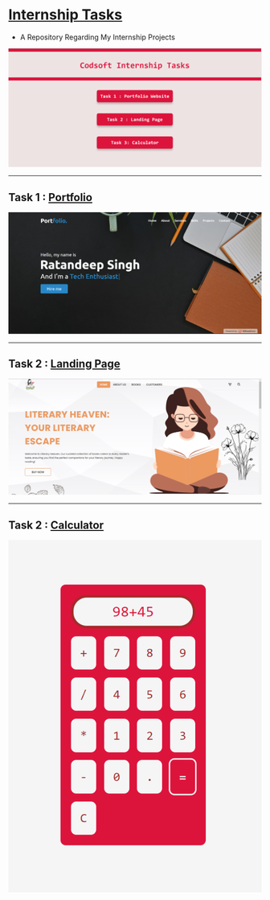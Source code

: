 # [Internship Tasks](https://ratandeep1017.github.io/CODSOFT/)
- A Repository Regarding My Internship Projects

![Tasks](Tasks.png)

---

## Task 1 : [Portfolio](https://resumeshowcase.000webhostapp.com)
![Portfolio](Portfolio.png)

---

## Task 2 : [Landing Page](https://resumeshowcase.000webhostapp.com/Literary_Heaven/index.html)
![Landing_page](Landing_page.png)

---

## Task 2 : [Calculator](https://ratandeep1017.github.io/MyProjects/MyProjects/calculator/index.html)
![calculator|300](calculator.png)


